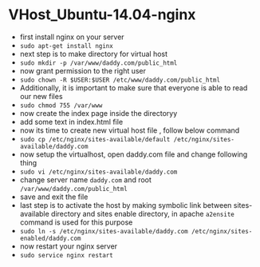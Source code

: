 # VHost_Ubuntu-14.04-nginx

* first install nginx on your server
* `sudo apt-get install nginx`
* next step is to make directory for virtual host
* `sudo mkdir -p /var/www/daddy.com/public_html`
* now grant permission to the right user
* `sudo chown -R $USER:$USER /etc/www/daddy.com/public_html`
* Additionally, it is important to make sure that everyone is able to read our new files
* `sudo chmod 755 /var/www`
* now create the index page inside the directoryy
* add some text in index.html file
* now its time to create new virtual host file , follow below command
* `sudo cp /etc/nginx/sites-available/default /etc/nginx/sites-available/daddy.com`
* now setup the virtualhost, open daddy.com file and change following thing
* `sudo vi /etc/nginx/sites-available/daddy.com`
* change server name `daddy.com` and root `/var/www/daddy.com/public_html`
* save and exit the file
* last step is to activate the host by making symbolic link between sites-available directory and sites enable directory, in apache `a2ensite` command is used for this purpose
* `sudo ln -s /etc/nginx/sites-available/daddy.com /etc/nginx/sites-enabled/daddy.com`
* now restart your nginx server
* `sudo service nginx restart`

